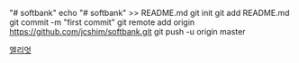 "# softbank" 
echo "# softbank" >> README.md
git init
git add README.md
git commit -m "first commit"
git remote add origin https://github.com/jcshim/softbank.git
git push -u origin master

[엘리엇](https://news.einfomax.co.kr/news/articleView.html?idxno=4069417)
